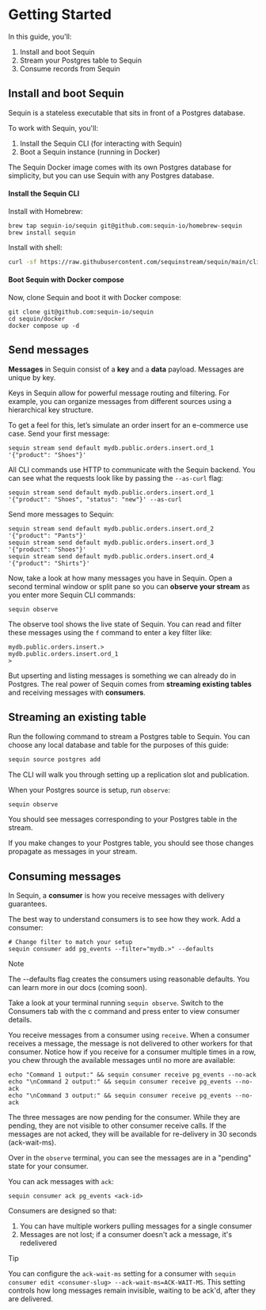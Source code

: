 # Getting Started

In this guide, you'll:

1. Install and boot Sequin
2. Stream your Postgres table to Sequin
3. Consume records from Sequin

## Install and boot Sequin

Sequin is a stateless executable that sits in front of a Postgres database.

To work with Sequin, you'll:

1. Install the Sequin CLI (for interacting with Sequin)
2. Boot a Sequin instance (running in Docker)

The Sequin Docker image comes with its own Postgres database for simplicity, but you can use Sequin with any Postgres database.

#### Install the Sequin CLI

Install with Homebrew:

```
brew tap sequin-io/sequin git@github.com:sequin-io/homebrew-sequin
brew install sequin
```

Install with shell:

```bash
curl -sf https://raw.githubusercontent.com/sequinstream/sequin/main/cli/installer.sh | sh
```

#### Boot Sequin with Docker compose

Now, clone Sequin and boot it with Docker compose:

```
git clone git@github.com:sequin-io/sequin
cd sequin/docker
docker compose up -d
```

## Send messages

**Messages** in Sequin consist of a **key** and a **data** payload. Messages are unique by key.

Keys in Sequin allow for powerful message routing and filtering. For example, you can organize messages from different sources using a hierarchical key structure.

To get a feel for this, let’s simulate an order insert for an e-commerce use case. Send your first message:

```
sequin stream send default mydb.public.orders.insert.ord_1 '{"product": "Shoes"}'
```

All CLI commands use HTTP to communicate with the Sequin backend. You can see what the requests look like by passing the `--as-curl` flag:

```
sequin stream send default mydb.public.orders.insert.ord_1 '{"product": "Shoes", "status": "new"}' --as-curl
```

Send more messages to Sequin:

```
sequin stream send default mydb.public.orders.insert.ord_2 '{"product": "Pants"}'
sequin stream send default mydb.public.orders.insert.ord_3 '{"product": "Shoes"}'
sequin stream send default mydb.public.orders.insert.ord_4 '{"product": "Shirts"}'
```

Now, take a look at how many messages you have in Sequin. Open a second terminal window or split pane so you can **observe your stream** as you enter more Sequin CLI commands:

```
sequin observe
```

The observe tool shows the live state of Sequin. You can read and filter these messages using the `f` command to enter a key filter like:

```
mydb.public.orders.insert.>
mydb.public.orders.insert.ord_1
>
```

But upserting and listing messages is something we can already do in Postgres. The real power of Sequin comes from **streaming existing tables** and receiving messages with **consumers**.

## Streaming an existing table

Run the following command to stream a Postgres table to Sequin. You can choose any local database and table for the purposes of this guide:

```bash
sequin source postgres add
```

The CLI will walk you through setting up a replication slot and publication.

When your Postgres source is setup, run `observe`:

```bash
sequin observe
```

You should see messages corresponding to your Postgres table in the stream.

If you make changes to your Postgres table, you should see those changes propagate as messages in your stream.

## Consuming messages

In Sequin, a **consumer** is how you receive messages with delivery guarantees.

The best way to understand consumers is to see how they work. Add a consumer:

```
# Change filter to match your setup
sequin consumer add pg_events --filter="mydb.>" --defaults
```

> [!NOTE]
> The --defaults flag creates the consumers using reasonable defaults. You can learn more in our docs (coming soon).

Take a look at your terminal running `sequin observe`. Switch to the Consumers tab with the c command and press enter to view consumer details.

You receive messages from a consumer using `receive`. When a consumer receives a message, the message is not delivered to other workers for that consumer. Notice how if you receive for a consumer multiple times in a row, you chew through the available messages until no more are available:

```
echo "Command 1 output:" && sequin consumer receive pg_events --no-ack
echo "\nCommand 2 output:" && sequin consumer receive pg_events --no-ack
echo "\nCommand 3 output:" && sequin consumer receive pg_events --no-ack
```

The three messages are now pending for the consumer. While they are pending, they are not visible to other consumer receive calls. If the messages are not acked, they will be available for re-delivery in 30 seconds (ack-wait-ms).

Over in the `observe` terminal, you can see the messages are in a "pending" state for your consumer.

You can ack messages with `ack`:

```
sequin consumer ack pg_events <ack-id>
```

Consumers are designed so that:

1. You can have multiple workers pulling messages for a single consumer
2. Messages are not lost; if a consumer doesn't ack a message, it's redelivered

> [!TIP]
> You can configure the `ack-wait-ms` setting for a consumer with `sequin consumer edit <consumer-slug> --ack-wait-ms=ACK-WAIT-MS`. This setting controls how long messages remain invisible, waiting to be ack'd, after they are delivered.
